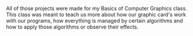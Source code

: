 All of those projects were made for my Basics of Computer Graphics class.
This class was meant to teach us more about how our graphic card's work with our programs,
how everything is managed by certain algorithms and how to apply those algorithms or observe their effects.